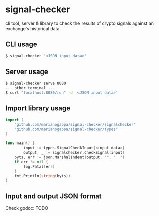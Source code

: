 # signal-checker

cli tool, server & library to check the results of crypto signals against an exchange's historical data.

## CLI usage

```bash
$ signal-checker '<JSON input data>'
```

## Server usage

```bash
$ signal-checker serve 8080
... other terminal ...
$ curl "localhost:8080/run" -d '<JSON input data>'
```

## Import library usage

```go
import (
	"github.com/marianogappa/signal-checker/signalchecker"
	"github.com/marianogappa/signal-checker/types"
)

func main() {
        input := types.SignalCheckInput{<input data>}
        output, _ := signalchecker.CheckSignal(input)
  	byts, err := json.MarshalIndent(output, "", "  ")
	if err != nil {
		log.Fatal(err)
	}
	fmt.Println(string(byts))
}
```

## Input and output JSON format

Check godoc: TODO
